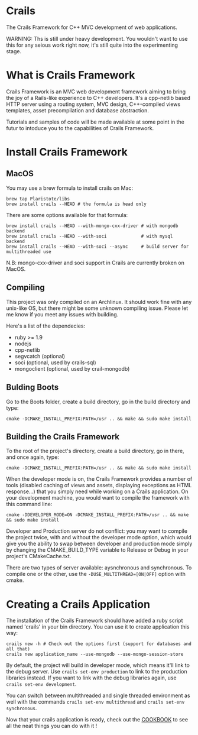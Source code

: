 Crails
======

The Crails Framework for C++ MVC development of web applications.

WARNING: Ths is still under heavy development. You wouldn't want to use this for any seious work right now,
it's still quite into the experimenting stage.

What is Crails Framework
======
Crails Framework is an MVC web development framework aiming to bring the joy of a Rails-like experience to C++
developers.
It's a cpp-netlib based HTTP server using a routing system, MVC design, C++-compiled views templates, asset
precompilation and database abstraction.

Tutorials and samples of code will be made available at some point in the futur to intoduce you to the capabilities
of Crails Framework.

Install Crails Framework
========
MacOS
--------
You may use a brew formula to install crails on Mac:

    brew tap Plaristote/libs
    brew install crails --HEAD # the formula is head only

There are some options available for that formula:

    brew install crails --HEAD --with-mongo-cxx-driver # with mongodb backend
    brew install crails --HEAD --with-soci             # with mysql backend
    brew install crails --HEAD --with-soci --async     # build server for multithreaded use 

N.B: mongo-cxx-driver and soci support in Crails are currently broken on MacOS.

Compiling
--------
This project was only compiled on an Archlinux. It should work fine with any unix-like OS, but there might be some
unknown compiling issue. Please let me know if you meet any issues with building.

Here's a list of the dependecies:
- ruby >= 1.9
- nodejs
- cpp-netlib
- segvcatch (optional)
- soci (optional, used by crails-sql)
- mongoclient (optional, used by crail-mongodb)

Bulding Boots
--------
Go to the Boots folder, create a build directory, go in the build directory and type:

    cmake -DCMAKE_INSTALL_PREFIX:PATH=/usr .. && make && sudo make install

Building the Crails Framework
--------
To the root of the project's directory, create a build directory, go in there, and once again, type:

    cmake -DCMAKE_INSTALL_PREFIX:PATH=/usr .. && make && sudo make install

When the developer mode is on, the Crails Framework provides a number of tools (disabled caching of views and assets, displaying exceptions as HTML response...) that you simply need while working on a Crails application. On your development machine, you would want to compile the framework with this command line:

    cmake -DDEVELOPER_MODE=ON -DCMAKE_INSTALL_PREFIX:PATH=/usr .. && make && sudo make install

Developer and Production server do not conflict: you may want to compile the project twice, with and without the developer mode option, which would give you the ability to swap between developer and production mode simply by changing the CMAKE_BUILD_TYPE variable to Release or Debug in your project's CMakeCache.txt.

There are two types of server available: aysnchronous and synchronous. To compile one or the other, use the `-DUSE_MULTITHREAD=[ON|OFF]` option with cmake.

Creating a Crails Application
========
The installation of the Crails Framework should have added a ruby script named 'crails' in your bin directory.
You can use it to create application this way:

    crails new -h # Check out the options first (support for databases and all that)
    crails new application_name --use-mongodb --use-mongo-session-store

By default, the project will build in developer mode, which means it'll link to the debug server. Use `crails set-env production` to link to the production libraries instead. If you want to link with the debug libraries again, use `crails set-env development`.

You can switch between multithreaded and single threaded environment as well with the commands `crails set-env multithread` and `crails set-env synchronous`.

Now that your crails application is ready, check out the [COOKBOOK](COOKBOOK.md) to see all the neat things you can do with it !
